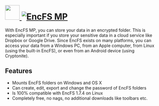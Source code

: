 # [<img src="https://cdn.rawgit.com/AdmiringWorm/chocolatey-packages/5f0cd919f4efe36ff8f82549e7e2ec2fd4594ea4/icons/encfsmp.png" height="48" width="48" /> ![EncFS MP](https://img.shields.io/chocolatey/v/encfsmp.svg?label=EncFS%20MP&style=for-the-badge)](https://chocolatey.org/packages/encfsmp)

With EncFS MP, you can store your data in an encrypted folder. This is especially important if you store your sensitive data in a cloud service like Dropbox or Google Drive.
Since EncFS exists on many platforms, you can access your data from a Windows PC, from an Apple computer, from Linux (using the built-in EncFS), or even from an Android device (using Cryptonite).

## Features
- Mounts EncFS folders on Windows and OS X
- Can create, edit, export and change the password of EncFS folders
- Is 100% compatible with EncFS 1.7.4 on Linux
- Completely free, no nags, no additional downloads like toolbars etc.
